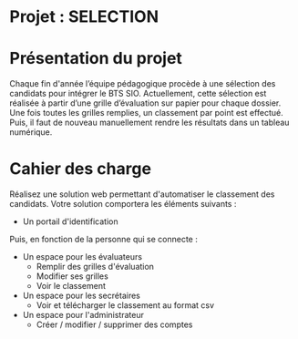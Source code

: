 # Projet : SELECTION

# **Présentation du projet**

Chaque fin d'année l’équipe pédagogique procède à une sélection des candidats pour intégrer le BTS SIO.
Actuellement, cette sélection est réalisée à partir d’une grille d’évaluation sur papier pour chaque dossier.
Une fois toutes les grilles remplies, un classement par point est effectué.
Puis, il faut de nouveau manuellement rendre les résultats dans un tableau numérique.

# **Cahier des charge**

Réalisez une solution web permettant d'automatiser le classement des candidats.
Votre solution comportera les éléments suivants :

- Un portail d'identification

Puis, en fonction de la personne qui se connecte :

- Un espace pour les évaluateurs
    - Remplir des grilles d'évaluation
    - Modifier ses grilles
    - Voir le classement
- Un espace pour les secrétaires
    - Voir et télécharger le classement au format csv
- Un espace pour l'administrateur
    - Créer / modifier / supprimer des comptes
